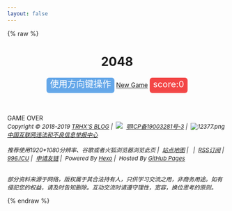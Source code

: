 ```yaml
---
layout: false
---
```

{% raw %}
<!DOCTYPE html>
<html>
<head>
<meta http-equiv="Content-Type" content="text/html; charset=UTF-8">
<title>2048 | TRHX'S BLOG</title>
<link rel="shortcut icon" type="image/x-icon" href="https://cdn.jsdelivr.net/gh/TRHX/CDN-for-itrhx.com@3.0.4/images/favicon.ico">
<link rel="stylesheet" type="text/css" href="https://cdn.jsdelivr.net/gh/TRHX/CDN-for-itrhx.com@3.0.4/games/2048/index.css">
<script type="text/javascript" src="https://cdn.jsdelivr.net/gh/TRHX/CDN-for-itrhx.com@3.0.4/games/2048/jquery.min.js"></script>
<script type="text/javascript"  src="https://cdn.jsdelivr.net/gh/TRHX/CDN-for-itrhx.com@3.0.4/games/2048/support2048.js"></script>
<script type="text/javascript" src="https://cdn.jsdelivr.net/gh/TRHX/CDN-for-itrhx.com@3.0.4/games/2048/showanimation2048.js"></script>
<script type="text/javascript" src="https://cdn.jsdelivr.net/gh/TRHX/CDN-for-itrhx.com@3.0.4/games/2048/main2048.js"></script>
</head>
<body ondragstart="window.event.returnValue=false" oncontextmenu="window.event.returnValue=false" onselectstart="event.returnValue=false">
    <header>
        <h1>2048</h1>
        <a style="font-size:20px;color:white;background-color:rgb(100,167,233);border-radius:6px;padding:3px 8px 8px 8px;">使用方向键操作</a>
        <a href="" id="newgamebutton">New Game</a>
        <a style="font-size:20px;color:white;background-color:rgb(243, 70, 70);border-radius:6px;padding:3px 8px 8px 8px;">score:<span id="score">0</span></a>
    </header>
    <div id="grid-container">
        <div class="grid-cell" id="grid-cell-0-0"></div>
        <div class="grid-cell" id="grid-cell-0-1"></div>
        <div class="grid-cell" id="grid-cell-0-2"></div>
        <div class="grid-cell" id="grid-cell-0-3"></div>
        <div class="grid-cell" id="grid-cell-1-0"></div>
        <div class="grid-cell" id="grid-cell-1-1"></div>
        <div class="grid-cell" id="grid-cell-1-2"></div>
        <div class="grid-cell" id="grid-cell-1-3"></div>
        <div class="grid-cell" id="grid-cell-2-0"></div>
        <div class="grid-cell" id="grid-cell-2-1"></div>
        <div class="grid-cell" id="grid-cell-2-2"></div>
        <div class="grid-cell" id="grid-cell-2-3"></div>
        <div class="grid-cell" id="grid-cell-3-0"></div>
        <div class="grid-cell" id="grid-cell-3-1"></div>
        <div class="grid-cell" id="grid-cell-3-2"></div>
        <div class="grid-cell" id="grid-cell-3-3"></div>
    </div>
    <div id="gameover">GAME OVER</div>
    <footer id="footer" role="contentinfo" style="top:100px;">
        <address>
            <div class="copyright" style="font-size:13px;">
                Copyright&nbsp;©&nbsp;2018-2019&nbsp;<a href="https://www.itrhx.com/" target="_blank">TRHX'S BLOG</a>&nbsp;|&nbsp;
                <img src="https://cdn.jsdelivr.net/gh/TRHX/CDN-for-itrhx.com@3.0.4/images/icp.png" class="footer-icon">&nbsp;
                <a href="http://www.beian.miit.gov.cn/" target="_blank"> 鄂ICP备19003281号-3</a>&nbsp;|&nbsp;
                <img src="https://cdn.jsdelivr.net/gh/TRHX/CDN-for-itrhx.com@3.0.4/images/12377.png" alt=" 12377.png">
                <a href="http://www.12377.cn/" target="_blank">中国互联网违法和不良信息举报中心</a><br><br>
                推荐使用1920*1080分辨率、谷歌或者火狐浏览器浏览此页&nbsp;|&nbsp;
                <a href="https://itrhx.com/sitemap.xml" target="_blank">站点地图</a>&nbsp;|&nbsp;
                <script type="text/javascript" src="https://s23.cnzz.com/z_stat.php?id=1275909280&web_id=1275909280"></script>&nbsp;|&nbsp;
                <a href="https://www.itrhx.com/atom.xml" target="_blank">RSS订阅</a>&nbsp;|&nbsp;
                <a href="https://996.icu/" target="_blank">996.ICU</a>&nbsp;|&nbsp;
                <a href="https://www.itrhx.com/friends/" target="_blank">申请友链</a>&nbsp;|&nbsp;
                Powered By <a href="https://hexo.io/" target="_blank">Hexo</a>&nbsp;|&nbsp;
                Hosted By <a href="https://github.com/" target="_blank">GitHub Pages</a><br><br>
                <p>部分资料来源于网络，版权属于其合法持有人，只供学习交流之用，非商务用途。如有侵犯您的权益，请及时告知删除。互动交流时请遵守理性，宽容，换位思考的原则。</p>
            </div>
        </address>
    </footer>
</body>
<script>
    document.onkeydown=function (e){
            var currKey=0,evt=e||window.event;
            currKey=evt.keyCode||evt.which||evt.charCode;
            if (currKey == 123) {
                window.event.cancelBubble = true;
                window.event.returnValue = false;
            }
        }
</script>
</html>
{% endraw %}